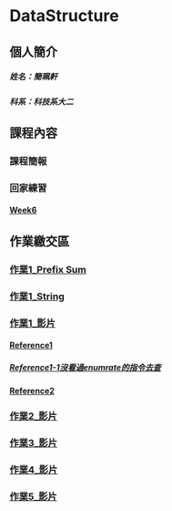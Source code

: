 # DataStructure
## 個人簡介
##### 姓名：簡珮軒
##### 科系：科技系大二
## 課程內容
### 課程簡報
### 回家練習
#### [Week6](https://github.com/cpeggy/DataStructure/blob/main/week6.ipynb)
## 作業繳交區
### [作業1_Prefix Sum](https://leetcode.com/problems/longest-common-prefix/submissions/913302188/)
### [作業1_String](https://leetcode.com/problems/reverse-string/submissions/913853909/)
### [作業1_影片](https://youtu.be/Tnf9_MWTA9E)
#### [Reference1](https://ithelp.ithome.com.tw/articles/10213258)
##### [Reference1-1沒看過enumrate的指令去查](https://clay-atlas.com/blog/2019/11/08/python-chinese-function-enumerate/)
#### [Reference2](https://clay-atlas.com/blog/2021/01/07/leetcode-cn-14-longest-common-prefix-solution/)
### [作業2_影片](https://youtu.be/_sYzePUEy70)
### [作業3_影片](https://youtu.be/xBJt0gwqgWU)
### [作業4_影片](https://youtu.be/sNGpEUCwxIQ)
### [作業5_影片](https://youtu.be/G8XPdZfekis)
